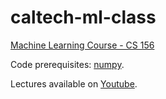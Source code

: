 caltech-ml-class
================
[Machine Learning Course - CS 156](http://work.caltech.edu/telecourse.html)

Code prerequisites: [numpy](http://www.numpy.org/).

Lectures available on [Youtube](http://www.youtube.com/playlist?list=PLD63A284B7615313A).
